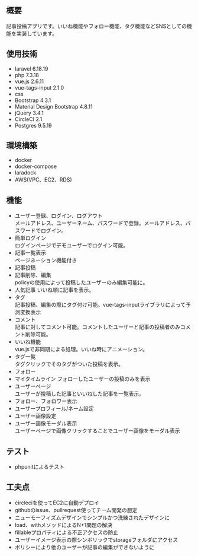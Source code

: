 ## 概要

記事投稿アプリです。いいね機能やフォロー機能、タグ機能などSNSとしての機能を実装しています。

## 使用技術
- laravel 6.18.19
- php 7.3.18
- vue.js 2.6.11
- vue-tags-input 2.1.0
- css
- Bootstrap 4.3.1
- Material Design Bootstrap 4.8.11
- jQuery 3.4.1
- CircleCI 2.1
- Postgres 9.5.19

## 環境構築
- docker
- docker-compose 
- laradock
- AWS(VPC、EC2、RDS) 

## 機能

- ユーザー登録、ログイン、ログアウト<br>
メールアドレス、ユーザーネーム、パスワードで登録。メールアドレス、パスワードでログイン。
- 簡単ログイン<br>
ログインページでデモユーザーでログイン可能。
- 記事一覧表示<br>
ページネーション機能付き
- 記事投稿<br>
- 記事削除、編集<br>
policyの使用によって投稿したユーザーのみ編集可能に。
- 人気記事
いいね順に記事を表示。
- タグ<br>
記事投稿、編集の際にタグ付け可能。vue-tags-inputライブラリによって予測変換表示
- コメント<br>
記事に対してコメント可能。コメントしたユーザーと記事の投稿者のみコメント削除可能。
- いいね機能<br>
vue.jsで非同期による処理。いいね時にアニメーション。
- タグ一覧<br>
タグクリックでそのタグがついた投稿を表示。
- フォロー<br>
- マイタイムライン
フォローしたユーザーの投稿のみを表示
- ユーザーページ<br>
ユーザーが投稿した記事といいねした記事を一覧表示。
- フォロー、フォロワー表示<br>
- ユーザープロフィール/ネーム設定<br>
- ユーザー画像設定<br>
- ユーザー画像モーダル表示<br>
ユーザーページで画像クリックすることでユーザー画像をモーダル表示

## テスト

- phpunitによるテスト

## 工夫点
- circleciを使ってEC2に自動デプロイ
- githubのissue、pullrequest使ってチーム開発の想定
- ニューモーフィズムデザインでシンプルかつ洗練されたデザインに
- load、withメソッドによるN+1問題の解決
- fillableプロパティによる不正アクセスの防止
- ユーザーイメージ表示の際シンボリックでstorageフォルダにアクセス
- ポリシーにより他のユーザーが記事の編集ができないように

